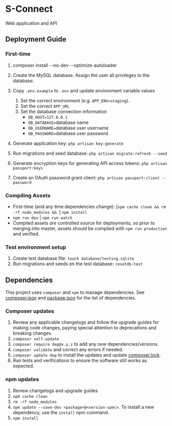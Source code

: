 # S-Connect
Web application and API

## Deployment Guide

### First-time
1. composer install --no-dev --optimize-autoloader
1. Create the MySQL database. Assign the user all privileges to the database.
1. Copy `.env.example` to `.env` and update environment variable values
    1. Set the correct environment (e.g. `APP_ENV=staging`).
    1. Set the correct `APP_URL`
    1. Set the database connection information
        * `DB_HOST=127.0.0.1`
        * `DB_DATABASE=`database name
        * `DB_USERNAME=`database user username
        * `DB_PASSWORD=`database user password
1. Generate application key: `php artisan key:generate`
   
1. Run migrations and seed database: `php artisan migrate:refresh --seed`
1. Generate encryption keys for generating API access tokens: `php artisan passport:keys`
1. Create an OAuth password grant client: `php artisan passport:client --password`


### Compiling Assets
* First-time (and any time dependencies change): [`npm cache clean && rm -rf node_modules && `] `npm install`
* `npm run dev` | `npm run watch`
* Compiled assets *are* controlled source for deployments, so prior to merging into master, assets should be compiled with `npm run production` and verified.

### Test environment setup
1. Create test database file: `touch database/testing.sqlite`
1. Run migrations and seeds on the test database: `resetdb-test`


## Dependencies

This project uses `composer` and `npm` to manage dependencies. See [composer.json](composer.json) and [package.json](package.json) for the list of dependencies.

### Composer updates
1. Review any applicable changelogs and follow the upgrade guides for making code changes, paying special attention to deprecations and breaking changes.
1. `composer self-update`
1. `composer require dep@x.y.z` to add any *new* dependencies/versions.
1. `composer validate` and correct any errors if needed.
1. `composer update dep` to install the updates and update [composer.lock](composer.lock).
1. Run tests and verifications to ensure the software still works as expected.

### npm updates
1. Review changelogs and upgrade guides
1. `npm cache clean`
1. `rm -rf node_modules`
1. `npm update --save-dev <package>@<version-spec>`. To install a new dependency, use the `install` npm command.
1. `npm install`
